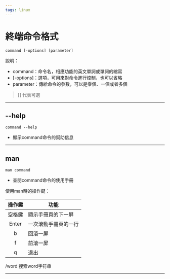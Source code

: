 ```yaml
---
tags: linux
---
```

# 終端命令格式
```
command [-options] [parameter]
```
說明：
- command：命令名，相應功能的英文單詞或單詞的縮寫
- [-options]：選項，可用來對命令進行控制，也可以省略
- parameter：傳給命令的參數，可以是零個、一個或者多個
>[] 代表可選

---
## --help
```
command --help
```

- 顯示command命令的幫助信息

---
## man
```
man command
```
- 查閱command命令的使用手冊

使用man時的操作鍵：

|操作鍵|	功能
|:---:|---|
|空格鍵	|顯示手冊頁的下一屏
Enter |	一次滾動手冊頁的一行
b	|回滾一屏
f	|前滾一屏
q	|退出
/word	搜索word字符串

---